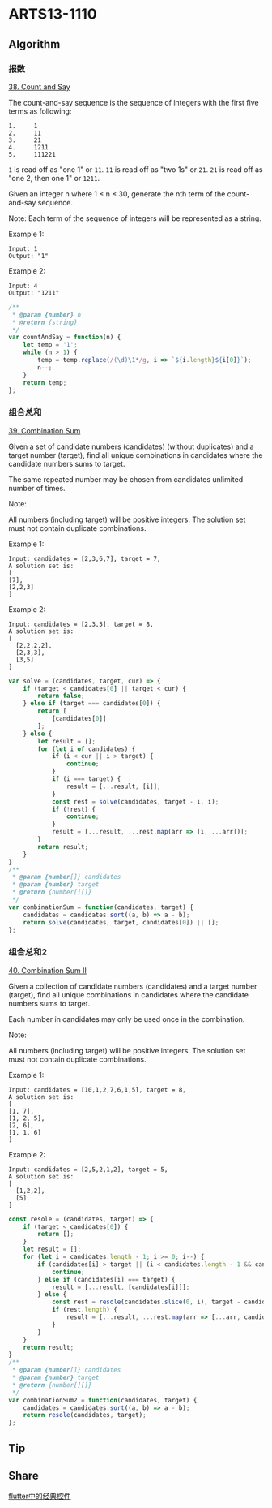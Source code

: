 # ARTS13-1110

## Algorithm

### 报数

[38. Count and Say](https://leetcode-cn.com/problems/count-and-say/)

The count-and-say sequence is the sequence of integers with the first five terms as following:

    1.     1
    2.     11
    3.     21
    4.     1211
    5.     111221

`1` is read off as "one 1" or `11`.
`11` is read off as "two 1s" or `21`.
`21` is read off as "one 2, then one 1" or `1211`.

Given an integer n where 1 ≤ n ≤ 30, generate the nth term of the count-and-say sequence.

Note: Each term of the sequence of integers will be represented as a string.

Example 1:

    Input: 1
    Output: "1"

Example 2:

    Input: 4
    Output: "1211"

```javascript
/**
 * @param {number} n
 * @return {string}
 */
var countAndSay = function(n) {
    let temp = '1';
    while (n > 1) {
        temp = temp.replace(/(\d)\1*/g, i => `${i.length}${i[0]}`);
        n--;
    }
    return temp;
};
```

### 组合总和

[39. Combination Sum](https://leetcode-cn.com/problems/combination-sum/)

Given a set of candidate numbers (candidates) (without duplicates) and a target number (target), find all unique combinations in candidates where the candidate numbers sums to target.

The same repeated number may be chosen from candidates unlimited number of times.

Note:

All numbers (including target) will be positive integers.
The solution set must not contain duplicate combinations.

Example 1:

    Input: candidates = [2,3,6,7], target = 7,
    A solution set is:
    [
    [7],
    [2,2,3]
    ]

Example 2:

    Input: candidates = [2,3,5], target = 8,
    A solution set is:
    [
      [2,2,2,2],
      [2,3,3],
      [3,5]
    ]

```javascript
var solve = (candidates, target, cur) => {
    if (target < candidates[0] || target < cur) {
        return false;
    } else if (target === candidates[0]) {
        return [
            [candidates[0]]
        ];
    } else {
        let result = [];
        for (let i of candidates) {
            if (i < cur || i > target) {
                continue;
            }
            if (i === target) {
                result = [...result, [i]];
            }
            const rest = solve(candidates, target - i, i);
            if (!rest) {
                continue;
            }
            result = [...result, ...rest.map(arr => [i, ...arr])];
        }
        return result;
    }
}
/**
 * @param {number[]} candidates
 * @param {number} target
 * @return {number[][]}
 */
var combinationSum = function(candidates, target) {
    candidates = candidates.sort((a, b) => a - b);
    return solve(candidates, target, candidates[0]) || [];
};
```

### 组合总和2

[40. Combination Sum II](https://leetcode-cn.com/problems/combination-sum-ii/)

Given a collection of candidate numbers (candidates) and a target number (target), find all unique combinations in candidates where the candidate numbers sums to target.

Each number in candidates may only be used once in the combination.

Note:

All numbers (including target) will be positive integers.
The solution set must not contain duplicate combinations.

Example 1:

    Input: candidates = [10,1,2,7,6,1,5], target = 8,
    A solution set is:
    [
    [1, 7],
    [1, 2, 5],
    [2, 6],
    [1, 1, 6]
    ]

Example 2:

    Input: candidates = [2,5,2,1,2], target = 5,
    A solution set is:
    [
      [1,2,2],
      [5]
    ]

```javascript
const resole = (candidates, target) => {
    if (target < candidates[0]) {
        return [];
    }
    let result = [];
    for (let i = candidates.length - 1; i >= 0; i--) {
        if (candidates[i] > target || (i < candidates.length - 1 && candidates[i] === candidates[i + 1])) {
            continue;
        } else if (candidates[i] === target) {
            result = [...result, [candidates[i]]];
        } else {
            const rest = resole(candidates.slice(0, i), target - candidates[i]);
            if (rest.length) {
                result = [...result, ...rest.map(arr => [...arr, candidates[i]])];
            }
        }
    }
    return result;
}
/**
 * @param {number[]} candidates
 * @param {number} target
 * @return {number[][]}
 */
var combinationSum2 = function(candidates, target) {
    candidates = candidates.sort((a, b) => a - b);
    return resole(candidates, target);
};
```

## Tip

## Share

[flutter中的经典控件](https://github.com/kindboy/arts/blob/59caca0925967b4d8821560511685eff10a3f9c3/Share/flutter/flutter%E4%B8%AD%E7%9A%84%E7%BB%8F%E5%85%B8%E6%8E%A7%E4%BB%B6.md)
